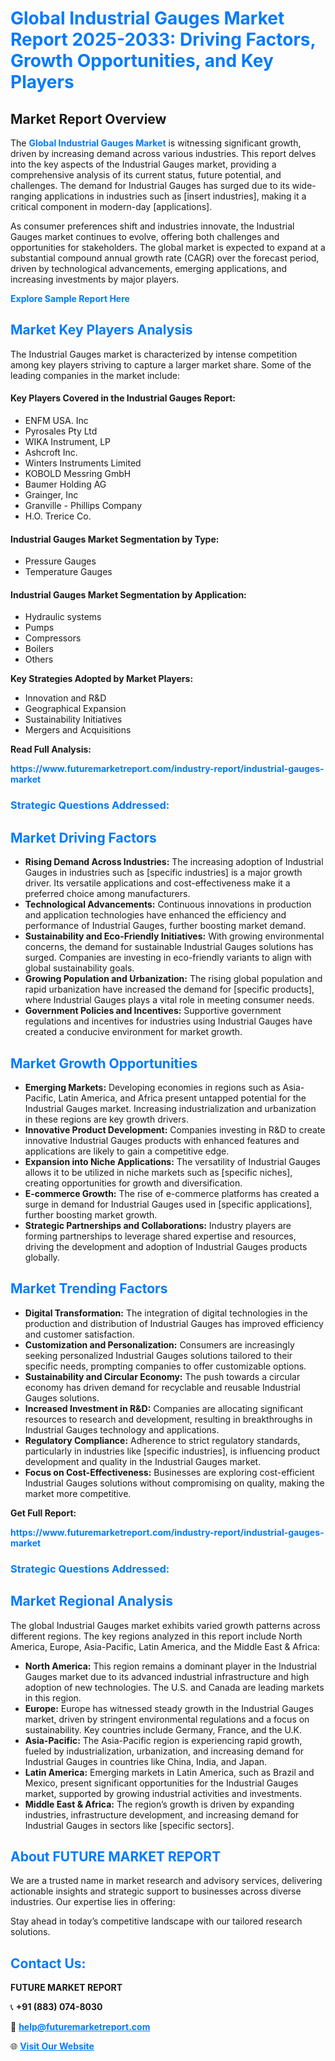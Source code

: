 <h1 style="color: #007BFF;">Global Industrial Gauges Market Report 2025-2033: Driving Factors, Growth Opportunities, and Key Players</h1>

<section id="overview">
<h2>Market Report Overview</h2>
<p>The <a href="https://www.futuremarketreport.com/industry-report/industrial-gauges-market" style="color: #007BFF; text-decoration: none;"><strong>Global Industrial Gauges Market</strong></a> is witnessing significant growth, driven by increasing demand across various industries. This report delves into the key aspects of the Industrial Gauges market, providing a comprehensive analysis of its current status, future potential, and challenges. The demand for Industrial Gauges has surged due to its wide-ranging applications in industries such as [insert industries], making it a critical component in modern-day [applications].</p>
<p>As consumer preferences shift and industries innovate, the Industrial Gauges market continues to evolve, offering both challenges and opportunities for stakeholders. The global market is expected to expand at a substantial compound annual growth rate (CAGR) over the forecast period, driven by technological advancements, emerging applications, and increasing investments by major players.</p>
</section>

<section id="overview">
<p><a href="https://www.futuremarketreport.com/request-sample/reportId=88331" style="color: #007BFF; text-decoration: none;"><strong>Explore Sample Report Here</strong></a></p>
</section>

<section id="key-players">
<h2 style="color: #007BFF;">Market Key Players Analysis</h2>
<p>The Industrial Gauges market is characterized by intense competition among key players striving to capture a larger market share. Some of the leading companies in the market include:</p>
<h4>Key Players Covered in the Industrial Gauges Report:</h4>
<ul><li>ENFM USA. Inc</li><li>Pyrosales Pty Ltd</li><li>WIKA Instrument, LP</li><li>Ashcroft Inc.</li><li>Winters Instruments Limited</li><li>KOBOLD Messring GmbH</li><li>Baumer Holding AG</li><li>Grainger, Inc</li><li>Granville - Phillips Company</li><li>H.O. Trerice Co.</li></ul>
<h4>Industrial Gauges Market Segmentation by Type:</h4>
<ul><li>Pressure Gauges</li><li>Temperature Gauges</li></ul>

<h4>Industrial Gauges Market Segmentation by Application:</h4>
<ul><li>Hydraulic systems</li><li>Pumps</li><li>Compressors</li><li>Boilers</li><li>Others</li></ul>
<p><strong>Key Strategies Adopted by Market Players:</strong></p>
<ul>
<li>Innovation and R&D</li>
<li>Geographical Expansion</li>
<li>Sustainability Initiatives</li>
<li>Mergers and Acquisitions</li>
</ul>
</section>

<section>
<p><strong>Read Full Analysis: </strong></p><a href="https://www.futuremarketreport.com/industry-report/industrial-gauges-market" style="color: #007BFF; text-decoration: none;"><strong>https://www.futuremarketreport.com/industry-report/industrial-gauges-market</strong></a>
<h3 style="color: #007BFF;">Strategic Questions Addressed:</h3>
</section>

<section id="driving-factors">
<h2 style="color: #007BFF;">Market Driving Factors</h2>
<ul>
<li><strong>Rising Demand Across Industries:</strong> The increasing adoption of Industrial Gauges in industries such as [specific industries] is a major growth driver. Its versatile applications and cost-effectiveness make it a preferred choice among manufacturers.</li>
<li><strong>Technological Advancements:</strong> Continuous innovations in production and application technologies have enhanced the efficiency and performance of Industrial Gauges, further boosting market demand.</li>
<li><strong>Sustainability and Eco-Friendly Initiatives:</strong> With growing environmental concerns, the demand for sustainable Industrial Gauges solutions has surged. Companies are investing in eco-friendly variants to align with global sustainability goals.</li>
<li><strong>Growing Population and Urbanization:</strong> The rising global population and rapid urbanization have increased the demand for [specific products], where Industrial Gauges plays a vital role in meeting consumer needs.</li>
<li><strong>Government Policies and Incentives:</strong> Supportive government regulations and incentives for industries using Industrial Gauges have created a conducive environment for market growth.</li>
</ul>
</section>

<section id="growth-opportunities">
<h2 style="color: #007BFF;">Market Growth Opportunities</h2>
<ul>
<li><strong>Emerging Markets:</strong> Developing economies in regions such as Asia-Pacific, Latin America, and Africa present untapped potential for the Industrial Gauges market. Increasing industrialization and urbanization in these regions are key growth drivers.</li>
<li><strong>Innovative Product Development:</strong> Companies investing in R&D to create innovative Industrial Gauges products with enhanced features and applications are likely to gain a competitive edge.</li>
<li><strong>Expansion into Niche Applications:</strong> The versatility of Industrial Gauges allows it to be utilized in niche markets such as [specific niches], creating opportunities for growth and diversification.</li>
<li><strong>E-commerce Growth:</strong> The rise of e-commerce platforms has created a surge in demand for Industrial Gauges used in [specific applications], further boosting market growth.</li>
<li><strong>Strategic Partnerships and Collaborations:</strong> Industry players are forming partnerships to leverage shared expertise and resources, driving the development and adoption of Industrial Gauges products globally.</li>
</ul>
</section>

<section id="trending-factors">
<h2 style="color: #007BFF;">Market Trending Factors</h2>
<ul>
<li><strong>Digital Transformation:</strong> The integration of digital technologies in the production and distribution of Industrial Gauges has improved efficiency and customer satisfaction.</li>
<li><strong>Customization and Personalization:</strong> Consumers are increasingly seeking personalized Industrial Gauges solutions tailored to their specific needs, prompting companies to offer customizable options.</li>
<li><strong>Sustainability and Circular Economy:</strong> The push towards a circular economy has driven demand for recyclable and reusable Industrial Gauges solutions.</li>
<li><strong>Increased Investment in R&D:</strong> Companies are allocating significant resources to research and development, resulting in breakthroughs in Industrial Gauges technology and applications.</li>
<li><strong>Regulatory Compliance:</strong> Adherence to strict regulatory standards, particularly in industries like [specific industries], is influencing product development and quality in the Industrial Gauges market.</li>
<li><strong>Focus on Cost-Effectiveness:</strong> Businesses are exploring cost-efficient Industrial Gauges solutions without compromising on quality, making the market more competitive.</li>
</ul>
</section>

<section>
<p><strong>Get Full Report: </strong></p><a href="https://www.futuremarketreport.com/industry-report/industrial-gauges-market" style="color: #007BFF; text-decoration: none;"><strong>https://www.futuremarketreport.com/industry-report/industrial-gauges-market</strong></a>
<h3 style="color: #007BFF;">Strategic Questions Addressed:</h3>
</section>


<section id="regional-analysis">
<h2 style="color: #007BFF;">Market Regional Analysis</h2>
<p>The global Industrial Gauges market exhibits varied growth patterns across different regions. The key regions analyzed in this report include North America, Europe, Asia-Pacific, Latin America, and the Middle East & Africa:</p>
<ul>
<li><strong>North America:</strong> This region remains a dominant player in the Industrial Gauges market due to its advanced industrial infrastructure and high adoption of new technologies. The U.S. and Canada are leading markets in this region.</li>
<li><strong>Europe:</strong> Europe has witnessed steady growth in the Industrial Gauges market, driven by stringent environmental regulations and a focus on sustainability. Key countries include Germany, France, and the U.K.</li>
<li><strong>Asia-Pacific:</strong> The Asia-Pacific region is experiencing rapid growth, fueled by industrialization, urbanization, and increasing demand for Industrial Gauges in countries like China, India, and Japan.</li>
<li><strong>Latin America:</strong> Emerging markets in Latin America, such as Brazil and Mexico, present significant opportunities for the Industrial Gauges market, supported by growing industrial activities and investments.</li>
<li><strong>Middle East & Africa:</strong> The region’s growth is driven by expanding industries, infrastructure development, and increasing demand for Industrial Gauges in sectors like [specific sectors].</li>
</ul>
</section>

<footer>
<h2 style="color: #007BFF;">About FUTURE MARKET REPORT</h2>
<p>We are a trusted name in market research and advisory services, delivering actionable insights and strategic support to businesses across diverse industries. Our expertise lies in offering:</p>

<p>Stay ahead in today’s competitive landscape with our tailored research solutions.</p>

<h2 style="color: #007BFF;">Contact Us:</h2>
<p><strong>FUTURE MARKET REPORT</strong></p>
<p>📞 <strong>+91 (883) 074-8030</strong></p>
<p>📧 <strong><a href="mailto:help@futuremarketreport.com" style="color: #007BFF;">help@futuremarketreport.com</a></strong></p>
<p>🌐 <strong><a href="https://www.futuremarketreport.com/" style="color: #007BFF;">Visit Our Website</a></strong></p>
</footer>